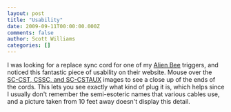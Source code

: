 ```yaml
---
layout: post
title: "Usability"
date: 2009-09-11T00:00:00.000Z
comments: false
author: Scott Williams
categories: []
---
```

I was looking for a replace sync cord for one of my <a href="http://www.alienbees.com">Alien Bee</a> triggers, and noticed this fantastic piece of usability on their website. Mouse over the <a href="http://www.alienbees.com/cords.html">SC-CST, CSSC, and SC-CSTAUX</a> images to see a close up of the ends of the cords. This lets you see exactly what kind of plug it is, which helps since I usually don't remember the semi-esoteric names that various cables use, and a picture taken from 10 feet away doesn't display this detail.
